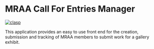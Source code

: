 # MRAA Call For Entries Manager
[![clasp](https://img.shields.io/badge/built%20with-clasp-4285f4.svg)](https://github.com/google/clasp)

This application provides an easy to use front end for the creation, submission and tracking of MRAA members to submit work for a gallery exhibit.
